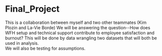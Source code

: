 # Final_Project
This is a collaboration between myself and two other teammates (Kim Plozin and La-Vie Borde)
We will be answering the question--How does WFH setup and technical support contribute to employee satisfaction and burnout?
This will be done by data wrangling two datasets that will both be used in analysis.  
We will also be testing for assumptions.
